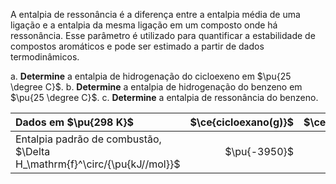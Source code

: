 A entalpia de ressonância é a diferença entre a entalpia média de uma ligação e a entalpia da mesma ligação em um composto onde há ressonância. Esse parâmetro é utilizado para quantificar a estabilidade de compostos aromáticos e pode ser estimado a partir de dados termodinâmicos.

a. **Determine** a entalpia de hidrogenação do cicloexeno em $\pu{25 \degree C}$.
b. **Determine** a entalpia de hidrogenação do benzeno em $\pu{25 \degree C}$.
c. **Determine** a entalpia de ressonância do benzeno.

| Dados em $\pu{298 K}$                                                    | $\ce{cicloexano(g)}$ | $\ce{cicloexeno(g)}$ | $\ce{benzeno(g)}$ | $\ce{H2(g)}$ |
| :----------------------------------------------------------------------- | -------------------: | -------------------: | ----------------: | -----------: |
| Entalpia padrão de combustão, $\Delta H_\mathrm{f}^\circ/{\pu{kJ//mol}}$ |         $\pu{-3950}$ |         $\pu{-3750}$ |      $\pu{-3300}$ |  $\pu{-394}$ |
